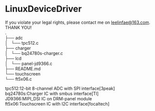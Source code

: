 # LinuxDeviceDriver  
If you violate your legal rights, please contact me on leelinfae@163.com.  
THANK YOU!  
.  
├── adc  
│   └── tpc512.c  
├── charger  
│   └── bq24780s-charger.c  
├── lcd  
│   └── panel-jd9366.c  
├── README.md  
└── touchscreen  
    └── ft5x06.c  
  
  
tpc512:12-bit 8-channel ADC with SPI interface[3peak]  
bq24780s:Charger IC with smbus interface[TI]  
JD9366:MIPI_DSI IC on DRM-panel module  
ft5x06:Touchscreen IC with I2C interface[focaltech]  
  
